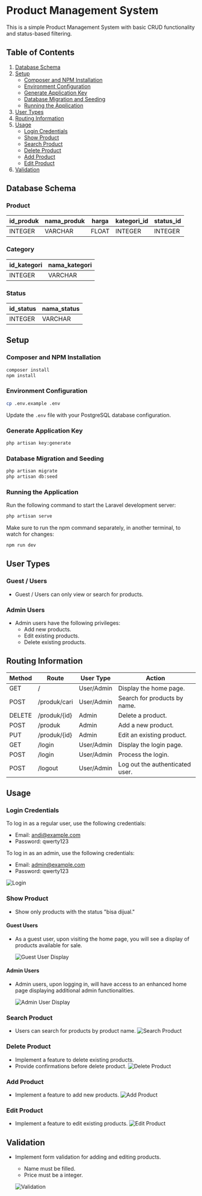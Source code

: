 # Product Management System

This is a simple Product Management System with basic CRUD functionality and status-based filtering.

## Table of Contents

1. [Database Schema](#database-schema)
1. [Setup](#setup)
    - [Composer and NPM Installation](#composer-and-npm-installation)
    - [Environment Configuration](#environment-configuration)
    - [Generate Application Key](#generate-application-key)
    - [Database Migration and Seeding](#database-migration-and-seeding)
    - [Running the Application](#running-the-application)
1. [User Types](#user-types)
1. [Routing Information](#routing-information)
1. [Usage](#usage)
    - [Login Credentials](#login-credentials)
    - [Show Product](#show-product)
    - [Search Product](#search-product)
    - [Delete Product](#delete-product)
    - [Add Product](#add-product)
    - [Edit Product](#edit-product)
1. [Validation](#validation)

## Database Schema

### Product

| id_produk | nama_produk | harga | kategori_id | status_id |
| --------- | ----------- | ----- | ----------- | --------- |
| INTEGER   | VARCHAR     | FLOAT | INTEGER     | INTEGER   |

### Category

| id_kategori | nama_kategori |
| ----------- | ------------- |
| INTEGER     | VARCHAR       |

### Status

| id_status | nama_status |
| --------- | ----------- |
| INTEGER   | VARCHAR     |

## Setup

### Composer and NPM Installation

```bash
composer install
npm install
```

### Environment Configuration

```bash
cp .env.example .env
```

Update the `.env` file with your PostgreSQL database configuration.

### Generate Application Key

```bash
php artisan key:generate
```

### Database Migration and Seeding

```bash
php artisan migrate
php artisan db:seed
```

### Running the Application

Run the following command to start the Laravel development server:

```bash
php artisan serve
```

Make sure to run the npm command separately, in another terminal, to watch for changes:

```bash
npm run dev
```

## User Types

### Guest / Users

-   Guest / Users can only view or search for products.

### Admin Users

-   Admin users have the following privileges:
    -   Add new products.
    -   Edit existing products.
    -   Delete existing products.

## Routing Information

| Method | Route        | User Type  | Action                          |
| ------ | ------------ | ---------- | ------------------------------- |
| GET    | /            | User/Admin | Display the home page.          |
| POST   | /produk/cari | User/Admin | Search for products by name.    |
| DELETE | /produk/{id} | Admin      | Delete a product.               |
| POST   | /produk      | Admin      | Add a new product.              |
| PUT    | /produk/{id} | Admin      | Edit an existing product.       |
| GET    | /login       | User/Admin | Display the login page.         |
| POST   | /login       | User/Admin | Process the login.              |
| POST   | /logout      | User/Admin | Log out the authenticated user. |

## Usage

### Login Credentials

To log in as a regular user, use the following credentials:

-   Email: andi@example.com
-   Password: qwerty123

To log in as an admin, use the following credentials:

-   Email: admin@example.com
-   Password: qwerty123

![Login](/demo/login.png)

### Show Product

-   Show only products with the status "bisa dijual."

#### Guest Users

-   As a guest user, upon visiting the home page, you will see a display of products available for sale.

    ![Guest User Display](/demo/show-product-for-user.png)

#### Admin Users

-   Admin users, upon logging in, will have access to an enhanced home page displaying additional admin functionalities.

    ![Admin User Display](/demo/show-product-for-admin.png)

### Search Product

-   Users can search for products by product name.
    ![Search Product](/demo/search-product.png)

### Delete Product

-   Implement a feature to delete existing products.
-   Provide confirmations before delete product.
    ![Delete Product](/demo/delete-product.png)

### Add Product

-   Implement a feature to add new products.
    ![Add Product](/demo/add-product.png)

### Edit Product

-   Implement a feature to edit existing products.
    ![Edit Product](/demo/edit-product.png)

## Validation

-   Implement form validation for adding and editing products.

    -   Name must be filled.
    -   Price must be a integer.

    ![Validation](/demo/validation.png)
